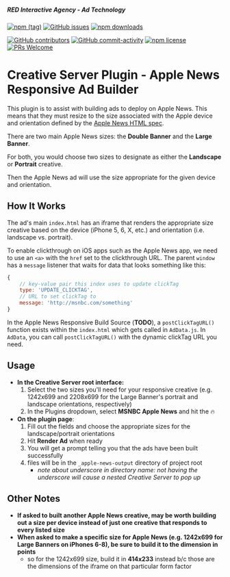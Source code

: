 ##### RED Interactive Agency - Ad Technology

[![npm (tag)](https://img.shields.io/npm/v/@ff0000-ad-tech%2Fcs-plugin-msnbc-apple-news.svg?style=flat-square)](https://www.npmjs.com/package/@ff0000-ad-tech%2Fcs-plugin-msnbc-apple-news)
[![GitHub issues](https://img.shields.io/github/issues/ff0000-ad-tech/cs-plugin-msnbc-apple-news.svg?style=flat-square)](https://github.com/ff0000-ad-tech/cs-plugin-msnbc-apple-news)
[![npm downloads](https://img.shields.io/npm/dm/@ff0000-ad-tech%2Fcs-plugin-msnbc-apple-news.svg?style=flat-square)](https://www.npmjs.com/package/@ff0000-ad-tech%2Fcs-plugin-msnbc-apple-news)

[![GitHub contributors](https://img.shields.io/github/contributors/ff0000-ad-tech/cs-plugin-msnbc-apple-news.svg?style=flat-square)](https://github.com/ff0000-ad-tech/cs-plugin-msnbc-apple-news/graphs/contributors/)
[![GitHub commit-activity](https://img.shields.io/github/commit-activity/y/ff0000-ad-tech/cs-plugin-msnbc-apple-news.svg?style=flat-square)](https://github.com/ff0000-ad-tech/cs-plugin-msnbc-apple-news/commits/master)
[![npm license](https://img.shields.io/npm/l/@ff0000-ad-tech%2Fcs-plugin-msnbc-apple-news.svg?style=flat-square)](https://github.com/ff0000-ad-tech/cs-plugin-msnbc-apple-news/blob/master/LICENSE)
[![PRs Welcome](https://img.shields.io/badge/PRs-welcome-brightgreen.svg?style=flat-square)](http://makeapullrequest.com)

# Creative Server Plugin - Apple News Responsive Ad Builder

This plugin is to assist with building ads to deploy on Apple News.
This means that they must resize to the size associated with the Apple device and orientation defined by the [Apple News HTML spec](https://developer.apple.com/news-publisher/News-Ad-Specifications.pdf).				

There are two main Apple News sizes: the **Double Banner** and the **Large Banner**.

For both, you would choose two sizes to designate as either the **Landscape** or **Portrait** creative.

Then the Apple News ad will use the size appropriate for the given device and orientation.

## How It Works

The ad's main `index.html` has an iframe that renders the appropriate size creative based on the device (iPhone 5, 6, X, etc.) and orientation (i.e. landscape vs. portrait).

To enable clickthrough on iOS apps such as the Apple News app, we need to use an `<a>` with the `href` set to the clickthrough URL. The parent `window` has a `message` listener that waits for data that looks something like this:

```js
{
	// key-value pair this index uses to update clickTag
	type: 'UPDATE_CLICKTAG', 
	// URL to set clickTag to
	message: 'http://msnbc.com/something'
}
```

In the Apple News Responsive Build Source (__TODO__), a `postClickTagURL()` function exists within the `index.html` which gets called in `AdData.js`. In `AdData`, you can call `postClickTagURL()` with the dynamic clickTag URL you need.

## Usage

- __In the Creative Server root interface:__
	1. Select the two sizes you'll need for your responsive creative (e.g. 1242x699 and 2208x699 for the Large Banner's portrait and landscape orientations, respectively)
	1. In the Plugins dropdown, select __MSNBC Apple News__ and hit the 🔥
- __On the plugin page__:
	1. Fill out the fields and choose the appropriate sizes for the landscape/portrait orientations
	1. Hit __Render Ad__ when ready
	1. You will get a prompt telling you that the ads have been built successfully
	1. files will be in the `_apple-news-output` directory of project root
		- _note about underscore in directory name: not having the underscore will cause a nested Creative Server to pop up_ 

## Other Notes

- __If asked to built another Apple News creative, may be worth building out a size per device instead of just one creative that responds to every listed size__
- __When asked to make a specific size for Apple News (e.g. 1242x699 for Large Banners on iPhones 6-8), be sure to build it to the dimension in points__
  - so for the 1242x699 size, build it in __414x233__ instead b/c those are the dimensions of the iframe on that particular form factor
